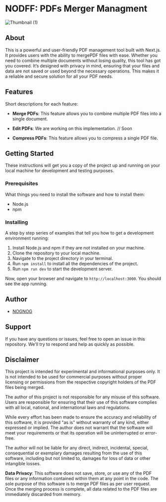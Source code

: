 # NODFF: PDFs Merger Managment

<img  alt="Thumbnail (1)" src="https://github.com/nognog-dev/nodff-pdf/assets/149191240/ccc90e04-52a2-45b3-8de4-869ca00f0886">

## About
This is a powerful and user-friendly PDF management tool built with Next.js. It provides users with the ability to mergePDF files with ease. Whether you need to combine multiple documents without losing quality, this tool has got you covered. It’s designed with privacy in mind, ensuring that your files and data are not saved or used beyond the necessary operations. This makes it a reliable and secure solution for all your PDF needs.

## Features
Short descriptions for each feature:

- **Merge PDFs**: This feature allows you to combine multiple PDF files into a single document.

- **Edit PDFs**: We are working on this implementation. // Soon

- **Compress PDFs**: This feature allows you to compress a single PDF file.

## Getting Started
These instructions will get you a copy of the project up and running on your local machine for development and testing purposes.

### Prerequisites
What things you need to install the software and how to install them:
- Node.js
- npm

### Installing
A step by step series of examples that tell you how to get a development environment running:
1. Install Node.js and npm if they are not installed on your machine.
2. Clone the repository to your local machine.
3. Navigate to the project directory in your terminal.
4. Run `npm install` to install all the dependencies of the project.
5. Run `npm run dev` to start the development server.

Now, open your browser and navigate to `http://localhost:3000`. You should see the app running.

## Author

- [NOGNOG](https://linktr.ee/nognog.studio)

## Support
If you have any questions or issues, feel free to open an issue in this repository. We'll try to respond and help as quickly as possible.

## Disclaimer

This project is intended for experimental and informational purposes only. It is not intended to be used for commercial purposes without proper licensing or permissions from the respective copyright holders of the PDF files being merged.

The author of this project is not responsible for any misuse of this software. Users are responsible for ensuring that their use of this software complies with all local, national, and international laws and regulations.

While every effort has been made to ensure the accuracy and reliability of this software, it is provided "as is" without warranty of any kind, either expressed or implied. The author does not warrant that the software will meet your requirements or that its operation will be uninterrupted or error-free.

The author will not be liable for any direct, indirect, incidental, special, consequential or exemplary damages resulting from the use of this software, including but not limited to, damages for loss of data or other intangible losses.

**Data Privacy**: This software does not save, store, or use any of the PDF files or any information contained within them at any point in the code. The sole purpose of this software is to merge PDF files as per user request. Once the merging process is complete, all data related to the PDF files are immediately discarded from memory.

